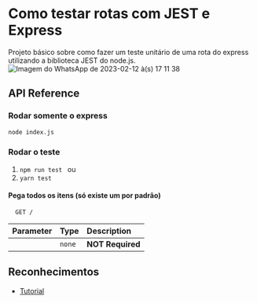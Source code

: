 
# Como testar rotas com JEST e Express

Projeto básico sobre como fazer um teste unitário de uma rota do express utilizando a biblioteca JEST do node.js.
![Imagem do WhatsApp de 2023-02-12 à(s) 17 11 38](https://user-images.githubusercontent.com/30128774/219001841-2912b65b-37b1-4930-8284-1df55cbfc6ed.jpg)


## API Reference

### Rodar somente o express
```bash
node index.js
```
### Rodar o teste 
1. ` npm run test  `  ou
2. ` yarn test `

#### Pega todos os itens (só existe um por padrão)

``` 
  GET / 
```


| Parameter | Type     | Description                |
| :-------- | :------- | :------------------------- |
|  | `none` | **NOT Required** |




## Reconhecimentos

 - [Tutorial](https://www.youtube.com/watch?v=HzjHDsoHwB4)
 
